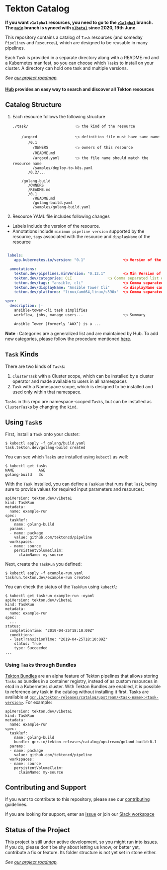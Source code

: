 # Tekton Catalog

**If you want `v1alpha1` resources, you need to go to the
[`v1alpha1`](https://github.com/tektoncd/catalog/tree/v1alpha1)
branch. The
[`main`](https://github.com/tektoncd/catalog/tree/main) branch
is synced with
[`v1beta1`](https://github.com/tektoncd/catalog/tree/v1beta1) since
2020, 19th June.**

This repository contains a catalog of `Task` resources (and someday
`Pipeline`s and `Resource`s), which are designed to be reusable in many
pipelines.

Each `Task` is provided in a separate directory along with a README.md and a
Kubernetes manifest, so you can choose which `Task`s to install on your
cluster. A directory can hold one task and multiple versions.

_See [our project roadmap](roadmap.md)._

#### [Hub](https://hub.tekton.dev/) provides an easy way to search and discover all Tekton resources

## Catalog Structure

1. Each resource follows the following structure

    ```
    ./task/                     👈 the kind of the resource

        /argocd                 👈 definition file must have same name
           /0.1
             /OWNERS            👈 owners of this resource
             /README.md
             /argocd.yaml       👈 the file name should match the resource name
             /samples/deploy-to-k8s.yaml
           /0.2/...

        /golang-build
           /OWNERS
           /README.md
           /0.1
             /README.md
             /golang-build.yaml
             /samples/golang-build.yaml
    ```

2. Resource YAML file includes following changes
  *  Labels include the version of the resource.
  *  Annotations include `minimum pipeline version` supported by the resource,
     `tags` associated with the resource and `displayName` of the resource

  ```yaml

   labels:
      app.kubernetes.io/version: "0.1"                 👈 Version of the resource

    annotations:
      tekton.dev/pipelines.minVersion: "0.12.1"        👈 Min Version of pipeline resource is compatible
      tekton.dev/categories: CLI		        👈 Comma separated list of categories
      tekton.dev/tags: "ansible, cli"                  👈 Comma separated list of tags
      tekton.dev/displayName: "Ansible Tower Cli"      👈 displayName can be optional
      tekton.dev/platforms: "linux/amd64,linux/s390x"  👈 Comma separated list of platforms, can be optional

  spec:
    description: |-
      ansible-tower-cli task simplifies
      workflow, jobs, manage users...                  👈 Summary

      Ansible Tower (formerly ‘AWX’) is a ...

  ```

**Note** : Categories are a generalized list and are maintained by Hub. To add new categories, please follow the procedure mentioned [here](https://github.com/tektoncd/hub/blob/main/docs/ADD_NEW_CATEGORY.md).

## `Task` Kinds

There are two kinds of `Task`s:

 1. `ClusterTask` with a Cluster scope, which can be installed by a cluster
    operator and made available to users in all namespaces
 2. `Task` with a Namespace scope, which is designed to be installed and used
    only within that namespace.

`Task`s in this repo are namespace-scoped `Task`s, but can be installed as
`ClusterTask`s by changing the `kind`.


## Using `Task`s

First, install a `Task` onto your cluster:

```
$ kubectl apply -f golang/build.yaml
task.tekton.dev/golang-build created
```

You can see which `Task`s are installed using `kubectl` as well:

```
$ kubectl get tasks
NAME           AGE
golang-build   3s
```

With the `Task` installed, you can define a `TaskRun` that runs that `Task`,
being sure to provide values for required input parameters and resources:

```
apiVersion: tekton.dev/v1beta1
kind: TaskRun
metadata:
  name: example-run
spec:
  taskRef:
    name: golang-build
  params:
  - name: package
    value: github.com/tektoncd/pipeline
  workspaces:
  - name: source
    persistentVolumeClaim:
      claimName: my-source
```

Next, create the `TaskRun` you defined:

```
$ kubectl apply -f example-run.yaml
taskrun.tekton.dev/example-run created
```

You can check the status of the `TaskRun` using `kubectl`:

```
$ kubectl get taskrun example-run -oyaml
apiVersion: tekton.dev/v1beta1
kind: TaskRun
metadata:
  name: example-run
spec:
  ...
status:
  completionTime: "2019-04-25T18:10:09Z"
  conditions:
  - lastTransitionTime: "2019-04-25T18:10:09Z"
    status: True
    type: Succeeded
...
```

### Using `Task`s through Bundles

[Tekton Bundles](https://tekton.dev/docs/pipelines/pipelines/#tekton-bundles) are an alpha feature of Tekton pipelines that allows storing `Tasks` as bundles in a container registry, instead of as custom resources in etcd in a Kubernetes cluster.
With Tekton Bundles are enabled, it is possible to reference any task in the catalog without installing it first.
Tasks are available at [`gcr.io/tekton-releases/catalog/upstream/<task-name>:<task-version>`](https://console.cloud.google.com/gcr/images/tekton-releases/GLOBAL/catalog/upstream?gcrImageListsize=100).
For example:

```
apiVersion: tekton.dev/v1beta1
kind: TaskRun
metadata:
  name: example-run
spec:
  taskRef:
    name: golang-build
    bundle: gcr.io/tekton-releases/catalog/upstream/goland-build:0.1
  params:
  - name: package
    value: github.com/tektoncd/pipeline
  workspaces:
  - name: source
    persistentVolumeClaim:
      claimName: my-source
```

## Contributing and Support

If you want to contribute to this repository, please see our [contributing](./CONTRIBUTING.md) guidelines.

If you are looking for support, enter an [issue](https://github.com/tektoncd/catalog/issues/new) or join our [Slack workspace](https://github.com/tektoncd/community/blob/main/contact.md#slack)

## Status of the Project

This project is still under active development, so you might run into
[issues](https://github.com/tektoncd/catalog/issues). If you do,
please don't be shy about letting us know, or better yet, contribute a
fix or feature. Its folder structure is not yet set in stone either.

_See [our project roadmap](roadmap.md)._

